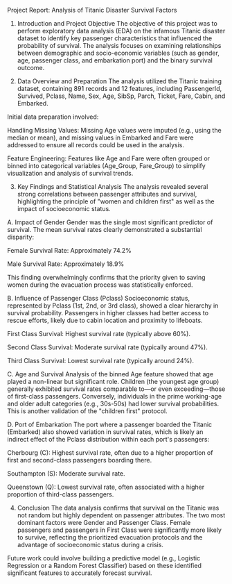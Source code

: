 Project Report: Analysis of Titanic Disaster Survival Factors
1. Introduction and Project Objective
The objective of this project was to perform exploratory data analysis (EDA) on the infamous Titanic disaster dataset to identify key passenger characteristics that influenced the probability of survival. The analysis focuses on examining relationships between demographic and socio-economic variables (such as gender, age, passenger class, and embarkation port) and the binary survival outcome.

2. Data Overview and Preparation
The analysis utilized the Titanic training dataset, containing 891 records and 12 features, including PassengerId, Survived, Pclass, Name, Sex, Age, SibSp, Parch, Ticket, Fare, Cabin, and Embarked.

Initial data preparation involved:

Handling Missing Values: Missing Age values were imputed (e.g., using the median or mean), and missing values in Embarked and Fare were addressed to ensure all records could be used in the analysis.

Feature Engineering: Features like Age and Fare were often grouped or binned into categorical variables (Age_Group, Fare_Group) to simplify visualization and analysis of survival trends.

3. Key Findings and Statistical Analysis
The analysis revealed several strong correlations between passenger attributes and survival, highlighting the principle of "women and children first" as well as the impact of socioeconomic status.

A. Impact of Gender
Gender was the single most significant predictor of survival. The mean survival rates clearly demonstrated a substantial disparity:

Female Survival Rate: Approximately 74.2%

Male Survival Rate: Approximately 18.9%

This finding overwhelmingly confirms that the priority given to saving women during the evacuation process was statistically enforced.

B. Influence of Passenger Class (Pclass)
Socioeconomic status, represented by Pclass (1st, 2nd, or 3rd class), showed a clear hierarchy in survival probability. Passengers in higher classes had better access to rescue efforts, likely due to cabin location and proximity to lifeboats.

First Class Survival: Highest survival rate (typically above 60%).

Second Class Survival: Moderate survival rate (typically around 47%).

Third Class Survival: Lowest survival rate (typically around 24%).

C. Age and Survival
Analysis of the binned Age feature showed that age played a non-linear but significant role. Children (the youngest age group) generally exhibited survival rates comparable to—or even exceeding—those of first-class passengers. Conversely, individuals in the prime working-age and older adult categories (e.g., 30s-50s) had lower survival probabilities. This is another validation of the "children first" protocol.

D. Port of Embarkation
The port where a passenger boarded the Titanic (Embarked) also showed variation in survival rates, which is likely an indirect effect of the Pclass distribution within each port's passengers:

Cherbourg (C): Highest survival rate, often due to a higher proportion of first and second-class passengers boarding there.

Southampton (S): Moderate survival rate.

Queenstown (Q): Lowest survival rate, often associated with a higher proportion of third-class passengers.

4. Conclusion
The data analysis confirms that survival on the Titanic was not random but highly dependent on passenger attributes. The two most dominant factors were Gender and Passenger Class. Female passengers and passengers in First Class were significantly more likely to survive, reflecting the prioritized evacuation protocols and the advantage of socioeconomic status during a crisis.

Future work could involve building a predictive model (e.g., Logistic Regression or a Random Forest Classifier) based on these identified significant features to accurately forecast survival.
